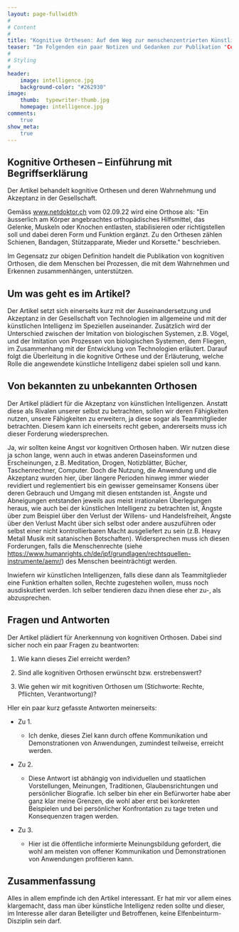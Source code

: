 ```yaml
---
layout: page-fullwidth
#
# Content
#
title: "Kognitive Orthesen: Auf dem Weg zur menschenzentrierten Künstlichen Intelligenz"
teaser: "Im Folgenden ein paar Notizen und Gedanken zur Publikation "Cognitive Orthoses - Toward Human-Centered AI" inspiriert (Kenneth M. Ford, Patrick J. Hayes, Clark Glymour, James Allen, AI Magazine, Winter 2015, Seiten 5-8, 2015.)."
#
# Styling
#
header:
    image: intelligence.jpg
    background-color: "#262930"
image:
    thumb:  typewriter-thumb.jpg
    homepage: intelligence.jpg
comments:
    true
show_meta:
    true
---
```

## Kognitive Orthesen – Einführung mit Begriffserklärung
Der Artikel behandelt kognitive Orthesen und deren Wahrnehmung und Akzeptanz in der Gesellschaft.

Gemäss www.netdoktor.ch vom 02.09.22 wird eine Orthose als: "Ein äusserlich am Körper angebrachtes orthopädisches Hilfsmittel, das Gelenke, Muskeln oder Knochen entlasten, stabilisieren oder richtigstellen soll und dabei deren Form und Funktion ergänzt. Zu den Orthesen zählen Schienen, Bandagen, Stützapparate, Mieder und Korsette." beschrieben.

Im Gegensatz zur obigen Definition handelt die Publikation von kognitiven Orthosen, die dem Menschen bei Prozessen, die mit dem Wahrnehmen und Erkennen zusammenhängen, unterstützen.
## Um was geht es im Artikel?
Der Artikel setzt sich einerseits kurz mit der Auseinandersetzung und Akzeptanz in der Gesellschaft von Technologien im allgemeine und mit der künstlichen Intelligenz im Speziellen auseinander. Zusätzlich wird der Unterschied zwischen der Imitation von biologischen Systemen, z.B. Vögel, und der Imitation von Prozessen von biologischen Systemen, dem Fliegen, im Zusammenhang mit der Entwicklung von Technologien erläutert. Darauf folgt die Überleitung in die kognitive Orthese und der Erläuterung, welche Rolle die angewendete künstliche Intelligenz dabei spielen soll und kann.

## Von bekannten zu unbekannten Orthosen
Der Artikel plädiert für die Akzeptanz von künstlichen Intelligenzen. Anstatt diese als Rivalen unserer selbst zu betrachten, sollen wir deren Fähigkeiten nutzen, unsere Fähigkeiten zu erweitern, ja diese sogar als Teammitglieder betrachten.
Diesem kann ich einerseits recht geben, andererseits muss ich dieser Forderung wiedersprechen.

Ja, wir sollten keine Angst vor kognitiven Orthosen haben. Wir nutzen diese ja schon lange, wenn auch in etwas anderen Daseinsformen und Erscheinungen, z.B. Meditation, Drogen, Notizblätter, Bücher, Taschenrechner, Computer. Doch die Nutzung, die Anwendung und die Akzeptanz wurden hier, über längere Perioden hinweg immer wieder revidiert und reglementiert bis ein gewisser gemeinsamer Konsens über deren Gebrauch und Umgang mit diesen entstanden ist. Ängste und Abneigungen entstanden jeweils aus meist irrationalen Überlegungen heraus, wie auch bei der künstlichen Intelligenz zu betrachten ist, Ängste über zum Beispiel über den Verlust der Willens- und Handelsfreiheit, Ängste über den Verlust Macht über sich selbst oder andere auszuführen oder selbst einer nicht kontrollierbaren Macht ausgeliefert zu sein (z.B. Heavy Metall Musik mit satanischen Botschaften). Widersprechen muss ich diesen Forderungen, falls die Menschenrechte (siehe https://www.humanrights.ch/de/ipf/grundlagen/rechtsquellen-instrumente/aemr/) des Menschen beeinträchtigt werden.

Inwiefern wir künstlichen Intelligenzen, falls diese dann als Teammitglieder eine Funktion erhalten sollen, Rechte zugestehen wollen, muss noch ausdiskutiert werden. Ich selber tendieren dazu ihnen diese eher zu-, als abzusprechen.
## Fragen und Antworten
Der Artikel plädiert für Anerkennung von kognitiven Orthosen. Dabei sind sicher noch ein paar Fragen zu beantworten:

1. Wie kann dieses Ziel erreicht werden?

2. Sind alle kognitiven Orthosen erwünscht bzw. erstrebenswert?

3. Wie gehen wir mit kognitiven Orthosen um (Stichworte: Rechte, Pflichten, Verantwortung)?

HIer ein paar kurz gefasste Antworten meinerseits:

- Zu 1.
  + Ich denke, dieses Ziel kann durch offene Kommunikation und Demonstrationen von Anwendungen, zumindest teilweise, erreicht werden.

- Zu 2.
  + Diese Antwort ist abhängig von individuellen und staatlichen Vorstellungen, Meinungen, Traditionen, Glaubensrichtungen und persönlicher Biografie. Ich selber bin eher ein Befürworter habe aber ganz klar meine Grenzen, die wohl aber erst bei konkreten Beispielen und bei persönlicher Konfrontation zu tage treten und Konsequenzen tragen werden.

- Zu 3.
  + Hier ist die öffentliche informierte Meinungsbildung gefordert, die wohl am meisten von offener Kommunikation und Demonstrationen von Anwendungen profitieren kann.
## Zusammenfassung
Alles in allem empfinde ich den Artikel interessant. Er hat mir vor allem eines klargemacht, dass man über künstliche Intelligenz reden sollte und dieser, im Interesse aller daran Beteiligter und Betroffenen, keine Elfenbeinturm-Disziplin sein darf.